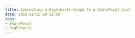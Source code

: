```yaml
---
title: Connecting a Highcharts Graph to a SharePoint List
date: 2019-11-15 10:32:58
tags:
- SharePoint
- Highcharts
---
```

